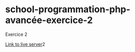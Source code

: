 # school-programmation-php-avancée-exercice-2

Exercice 2

[Link to live server](https://saddektouati.site/schl/s2-prgrmtn-w-a/exercice-2)2
